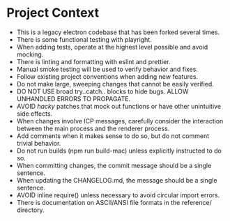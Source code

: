 # Project Context

- This is a legacy electron codebase that has been forked several times.
- There is some functional testing with playright.
- When adding tests, operate at the highest level possible and avoid mocking.
- There is linting and formatting with eslint and prettier.
- Manual smoke testing will be used to verify behavior and fixes.
- Follow existing project conventions when adding new features.
- Do not make large, sweeping changes that cannot be easily verified.
- DO NOT USE broad try..catch.. blocks to hide bugs. ALLOW UNHANDLED ERRORS TO PROPAGATE.
- AVOID _hacky_ patches that mock out functions or have other unintuitive side effects.
- When changes involve ICP messages, carefully consider the interaction between the main process and the renderer process.
- Add comments when it makes sense to do so, but do not comment trivial behavior.
- Do not run builds (npm run build-mac) unless explicitly instructed to do so.
- When committing changes, the commit message should be a single sentence.
- When updating the CHANGELOG.md, the message should be a single sentence.
- AVOID inline require() unless necessary to avoid circular import errors.
- There is documentation on ASCII/ANSI file formats in the reference/ directory.
